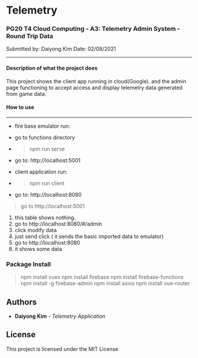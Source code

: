 # Telemetry

### **PG20 T4 Cloud Computing - A3: Telemetry Admin System - Round Trip Data**

Submitted by: Daiyong Kim
Date: 02/08/2021

---

#### **Description of what the project does**

This project shows the client app running in cloud(Google). and the admin page functioning to accept access and display telemetry data generated from game data.

#### **How to use**

---
- fire base emulator run:
- go to functions directory
- > npm run serve
- go to: http://localhost:5001

- client application run:
- > npm run client
- go to: http://localhost:8080

> go to http://localhost:5001
1. this table shows nothing.
2. go to http://localhost:8080/#/admin
3. click modify data
4. just send click ( it sends the basic imported data to emulator)
5. go to http://localhost:8080
6. it shows some data


### **Package Install**

> npm install vuex
> npm install firebase
> npm install firebase-functions
> npm install -g firebase-admin
> npm install axios
> npm install vue-router

## Authors

- **Daiyong Kim** - _Telemetry Application_


## License

This project is licensed under the MIT License
